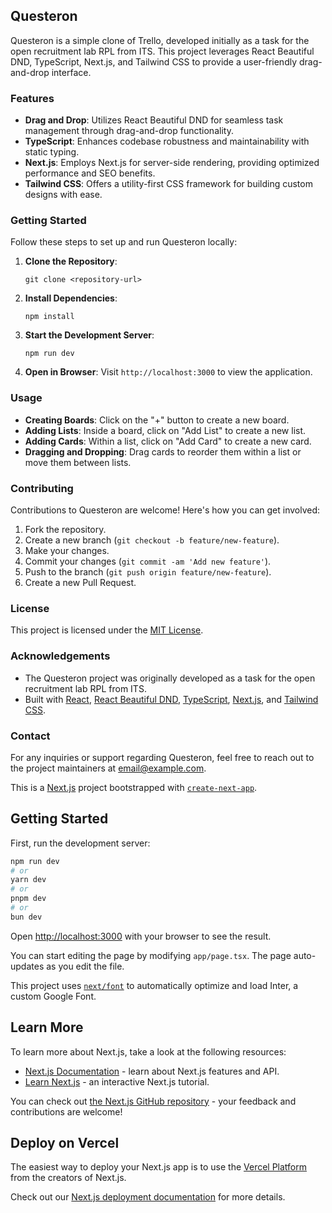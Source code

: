 ## Questeron

Questeron is a simple clone of Trello, developed initially as a task for the open recruitment lab RPL from ITS. This project leverages React Beautiful DND, TypeScript, Next.js, and Tailwind CSS to provide a user-friendly drag-and-drop interface.

### Features

- **Drag and Drop**: Utilizes React Beautiful DND for seamless task management through drag-and-drop functionality.
- **TypeScript**: Enhances codebase robustness and maintainability with static typing.
- **Next.js**: Employs Next.js for server-side rendering, providing optimized performance and SEO benefits.
- **Tailwind CSS**: Offers a utility-first CSS framework for building custom designs with ease.

### Getting Started

Follow these steps to set up and run Questeron locally:

1. **Clone the Repository**: 
   ```
   git clone <repository-url>
   ```

2. **Install Dependencies**: 
   ```
   npm install
   ```

3. **Start the Development Server**: 
   ```
   npm run dev
   ```

4. **Open in Browser**: Visit `http://localhost:3000` to view the application.

### Usage

- **Creating Boards**: Click on the "+" button to create a new board.
- **Adding Lists**: Inside a board, click on "Add List" to create a new list.
- **Adding Cards**: Within a list, click on "Add Card" to create a new card.
- **Dragging and Dropping**: Drag cards to reorder them within a list or move them between lists.

### Contributing

Contributions to Questeron are welcome! Here's how you can get involved:

1. Fork the repository.
2. Create a new branch (`git checkout -b feature/new-feature`).
3. Make your changes.
4. Commit your changes (`git commit -am 'Add new feature'`).
5. Push to the branch (`git push origin feature/new-feature`).
6. Create a new Pull Request.

### License

This project is licensed under the [MIT License](LICENSE).

### Acknowledgements

- The Questeron project was originally developed as a task for the open recruitment lab RPL from ITS.
- Built with [React](https://reactjs.org/), [React Beautiful DND](https://github.com/atlassian/react-beautiful-dnd), [TypeScript](https://www.typescriptlang.org/), [Next.js](https://nextjs.org/), and [Tailwind CSS](https://tailwindcss.com/).

### Contact

For any inquiries or support regarding Questeron, feel free to reach out to the project maintainers at [email@example.com](mailto:email@example.com).






This is a [Next.js](https://nextjs.org/) project bootstrapped with [`create-next-app`](https://github.com/vercel/next.js/tree/canary/packages/create-next-app).

## Getting Started

First, run the development server:

```bash
npm run dev
# or
yarn dev
# or
pnpm dev
# or
bun dev
```

Open [http://localhost:3000](http://localhost:3000) with your browser to see the result.

You can start editing the page by modifying `app/page.tsx`. The page auto-updates as you edit the file.

This project uses [`next/font`](https://nextjs.org/docs/basic-features/font-optimization) to automatically optimize and load Inter, a custom Google Font.

## Learn More

To learn more about Next.js, take a look at the following resources:

- [Next.js Documentation](https://nextjs.org/docs) - learn about Next.js features and API.
- [Learn Next.js](https://nextjs.org/learn) - an interactive Next.js tutorial.

You can check out [the Next.js GitHub repository](https://github.com/vercel/next.js/) - your feedback and contributions are welcome!

## Deploy on Vercel

The easiest way to deploy your Next.js app is to use the [Vercel Platform](https://vercel.com/new?utm_medium=default-template&filter=next.js&utm_source=create-next-app&utm_campaign=create-next-app-readme) from the creators of Next.js.

Check out our [Next.js deployment documentation](https://nextjs.org/docs/deployment) for more details.
